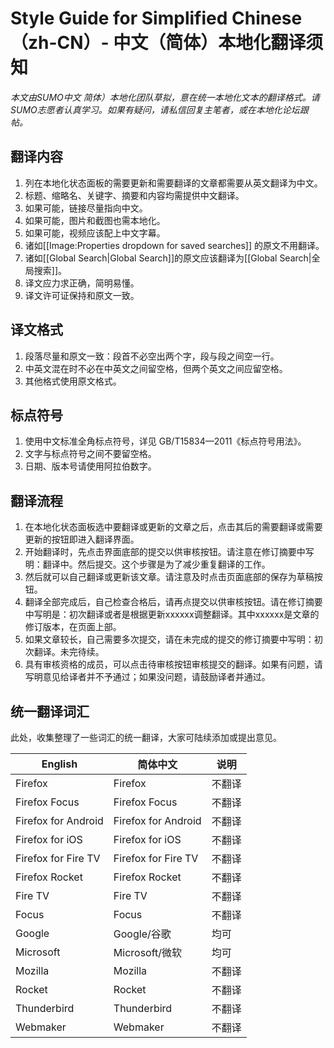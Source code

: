 # Style Guide for Simplified Chinese（zh-CN）- 中文（简体）本地化翻译须知

*本文由SUMO中文*
*简体）本地化团队草拟，意在统一本地化文本的翻译格式。请SUMO志愿者认真学习。如果有疑问，请私信回复主笔者，或在本地化论坛跟帖。*

## 翻译内容

1.	列在本地化状态面板的需要更新和需要翻译的文章都需要从英文翻译为中文。
2.	标题、缩略名、关键字、摘要和内容均需提供中文翻译。
3.	如果可能，链接尽量指向中文。
4.	如果可能，图片和截图也需本地化。
5.	如果可能，视频应该配上中文字幕。
6.	诸如[[Image:Properties dropdown for saved searches]] 的原文不用翻译。
7.	诸如[[Global Search|Global Search]]的原文应该翻译为[[Global Search|全局搜索]]。
8.	译文应力求正确，简明易懂。
9.	译文许可证保持和原文一致。

## 译文格式

1.	段落尽量和原文一致：段首不必空出两个字，段与段之间空一行。
2.	中英文混在时不必在中英文之间留空格，但两个英文之间应留空格。
3.	其他格式使用原文格式。

## 标点符号

1.	使用中文标准全角标点符号，详见 GB/T15834—2011《标点符号用法》。
2.	文字与标点符号之间不要留空格。
3.	日期、版本号请使用阿拉伯数字。

## 翻译流程

1.	在本地化状态面板选中要翻译或更新的文章之后，点击其后的需要翻译或需要更新的按钮即进入翻译界面。
2.	开始翻译时，先点击界面底部的提交以供审核按钮。请注意在修订摘要中写明：翻译中。然后提交。这个步骤是为了减少重复翻译的工作。
3.	然后就可以自己翻译或更新该文章。请注意及时点击页面底部的保存为草稿按钮。
4.	翻译全部完成后，自己检查合格后，请再点提交以供审核按钮。请在修订摘要中写明是：初次翻译或者是根据更新xxxxxx调整翻译。其中xxxxxx是文章的修订版本，在页面上部。
5.	如果文章较长，自己需要多次提交，请在未完成的提交的修订摘要中写明：初次翻译。未完待续。
6.	具有审核资格的成员，可以点击待审核按钮审核提交的翻译。如果有问题，请写明意见给译者并不予通过；如果没问题，请鼓励译者并通过。

## 统一翻译词汇

此处，收集整理了一些词汇的统一翻译，大家可陆续添加或提出意见。

| English | 简体中文 | 说明 |
| --- | --- | --- |
| Firefox | Firefox | 不翻译 |
| Firefox Focus | Firefox Focus | 不翻译 |
| Firefox for Android | Firefox for Android | 不翻译 |
| Firefox for iOS | Firefox for iOS | 不翻译 |
| Firefox for Fire TV | Firefox for Fire TV | 不翻译 |
| Firefox Rocket | Firefox Rocket | 不翻译 |
| Fire TV | Fire TV | 不翻译 |
| Focus | Focus | 不翻译 |
| Google | Google/谷歌 | 均可 |
| Microsoft | Microsoft/微软 | 均可 |
| Mozilla | Mozilla | 不翻译 |
| Rocket | Rocket | 不翻译 |
| Thunderbird | Thunderbird | 不翻译 |
| Webmaker | Webmaker | 不翻译 |